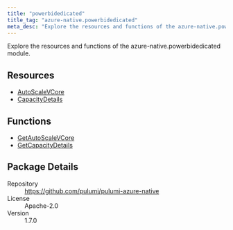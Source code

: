 ```yaml
---
title: "powerbidedicated"
title_tag: "azure-native.powerbidedicated"
meta_desc: "Explore the resources and functions of the azure-native.powerbidedicated module."
---
```


<!-- WARNING: this file was generated by Pulumi Docs Generator. -->
<!-- Do not edit by hand unless you're certain you know what you are doing! -->

Explore the resources and functions of the azure-native.powerbidedicated module.

<h2 id="resources">Resources</h2>
<ul class="api">
    <li><a href="autoscalevcore" title="AutoScaleVCore"><span class="symbol resource"></span>AutoScaleVCore</a></li>
    <li><a href="capacitydetails" title="CapacityDetails"><span class="symbol resource"></span>CapacityDetails</a></li>
</ul>

<h2 id="functions">Functions</h2>
<ul class="api">
    <li><a href="getautoscalevcore" title="GetAutoScaleVCore"><span class="symbol function"></span>GetAutoScaleVCore</a></li>
    <li><a href="getcapacitydetails" title="GetCapacityDetails"><span class="symbol function"></span>GetCapacityDetails</a></li>
</ul>

<h2 id="package-details">Package Details</h2>
<dl class="package-details">
	<dt>Repository</dt>
	<dd><a href="https://github.com/pulumi/pulumi-azure-native">https://github.com/pulumi/pulumi-azure-native</a></dd>
	<dt>License</dt>
	<dd>Apache-2.0</dd>
	<dt>Version</dt>
	<dd>1.7.0</dd>
</dl>

